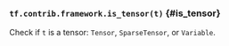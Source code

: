 ### `tf.contrib.framework.is_tensor(t)` {#is_tensor}

Check if `t` is a tensor: `Tensor`, `SparseTensor`, or `Variable`.

